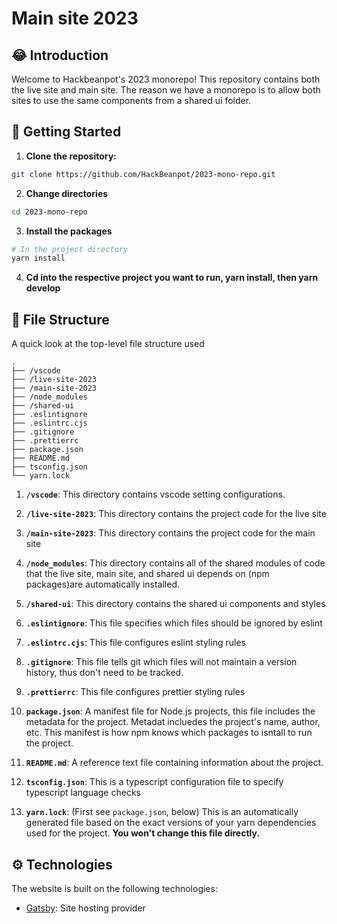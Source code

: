 # Main site 2023

## :joy: Introduction

Welcome to Hackbeanpot's 2023 monorepo! This repository contains both the live site and main site. The reason we have a monorepo is to allow both sites to use the same components from a shared ui folder.

## :zany_face: Getting Started

1. **Clone the repository:**

```bash
git clone https://github.com/HackBeanpot/2023-mono-repo.git
```

2. **Change directories**

```bash
cd 2023-mono-repo
```

3. **Install the packages**

```bash
# In the project directory
yarn install
```

4. **Cd into the respective project you want to run, yarn install, then yarn develop**

## :file_folder: File Structure

A quick look at the top-level file structure used

    .
    ├── /vscode
    ├── /live-site-2023
    ├── /main-site-2023
    ├── /node_modules
    ├── /shared-ui
    ├── .eslintignore
    ├── .eslintrc.cjs
    ├── .gitignore
    ├── .prettierrc
    ├── package.json
    ├── README.md
    ├── tsconfig.json
    └── yarn.lock

1.  **`/vscode`**: This directory contains vscode setting configurations.

2.  **`/live-site-2023`**: This directory contains the project code for the live site

3.  **`/main-site-2023`**: This directory contains the project code for the main site

4.  **`/node_modules`**: This directory contains all of the shared modules of code that the live site, main site, and shared ui depends on (npm packages)are automatically installed.

5.  **`/shared-ui`**: This directory contains the shared ui components and styles

6.  **`.eslintignore`**: This file specifies which files should be ignored by eslint

7.  **`.eslintrc.cjs`**: This file configures eslint styling rules

8.  **`.gitignore`**: This file tells git which files will not maintain a version history, thus don't need to be tracked.

9.  **`.prettierrc`**: This file configures prettier styling rules

10. **`package.json`**: A manifest file for Node.js projects, this file includes the metadata for the project. Metadat incluedes the project's name, author, etc. This manifest is how npm knows which packages to isntall to run the project.

11. **`README.md`**: A reference text file containing information about the project.

12. **`tsconfig.json`**: This is a typescript configuration file to specify typescript language checks

13. **`yarn.lock`**: (First see `package.json`, below) This is an automatically generated file based on the exact versions of your yarn dependencies used for the project. **You won't change this file directly.**

## :gear: Technologies

The website is built on the following technologies:

- [Gatsby](https://www.gatsbyjs.com/): Site hosting provider
